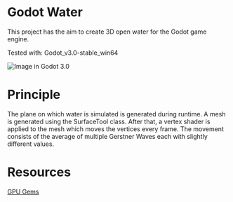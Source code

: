 # Godot Water
This project has the aim to create 3D open water for the Godot game engine.

Tested with: Godot_v3.0-stable_win64

![Image in Godot 3.0](https://gitlab.com/MrMinimal/GodotWater/uploads/87ca62c0d8aadf9982e39b299207974d/GodotWater.png)

# Principle
The plane on which water is simulated is generated during runtime.
A mesh is generated using the SurfaceTool class.
After that, a vertex shader is applied to the mesh which moves the
vertices every frame.
The movement consists of the average of multiple Gerstner Waves each with
slightly different values.

# Resources
[GPU Gems](https://developer.nvidia.com/gpugems/GPUGems/gpugems_ch02.html)
